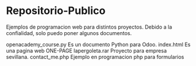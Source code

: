 # Repositorio-Publico
Ejemplos de programacion web para distintos proyectos.
Debido a la confialidad, solo puedo poner algunos documentos.

openacademy_course.py Es un documento Python para Odoo.
index.html Es una pagina web ONE-PAGE
lapergoleta.rar Proyecto para empresa sevillana.
contact_me.php Ejemplo en programacion php para formularios

